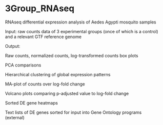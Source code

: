 # 3Group_RNAseq
RNAseq differential expression analysis of Aedes Agypti mosquito samples 

Input: 
raw counts data of 3 experimental groups (once of which is a control) and a relevant GTF reference genome


Output:

Raw counts, normalized counts, log-transformed counts box plots

PCA comparisons

Hierarchical clustering of global expression patterns

MA-plot of counts over log-fold change

Volcano plots comparing p-adjusted value to log-fold change

Sorted DE gene heatmaps

Text lists of DE genes sorted for input into Gene Ontology programs (external)
